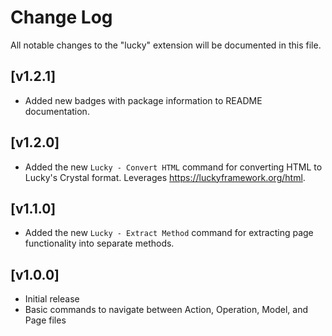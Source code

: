 # Change Log

All notable changes to the "lucky" extension will be documented in this file.

## [v1.2.1]
- Added new badges with package information to README documentation.

## [v1.2.0]

- Added the new `Lucky - Convert HTML` command for converting HTML to Lucky's Crystal format. Leverages https://luckyframework.org/html.

## [v1.1.0]

- Added the new `Lucky - Extract Method` command for extracting page functionality into separate methods.

## [v1.0.0]

- Initial release
- Basic commands to navigate between Action, Operation, Model, and Page files
